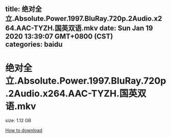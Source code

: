 
title: 绝对全立.Absolute.Power.1997.BluRay.720p.2Audio.x264.AAC-TYZH.国英双语.mkv
date: Sun Jan 19 2020 13:39:07 GMT+0800 (CST)    
categories: baidu
---

# 绝对全立.Absolute.Power.1997.BluRay.720p.2Audio.x264.AAC-TYZH.国英双语.mkv
size: 1.12 GB
 
 

[How to download](https://bpcam.bemobtrk.com/go/2ceec3aa-1ca2-46d6-b9ff-aaa5c184517c?jno=3441)